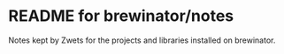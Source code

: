 # README for brewinator/notes

Notes kept by Zwets for the projects and libraries installed on brewinator.

